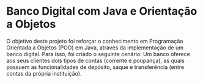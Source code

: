 # Banco Digital com Java e Orientação a Objetos

O objetivo deste projeto foi reforçar o conhecimento em Programação Orientada a Objetos (POO) em Java, através da implementação de um banco digital. Para isso, foi criado o seguinte cenário: Um banco oferece aos seus clientes dois tipos de contas (corrente e poupança), as quais possuem as funcionalidades de depósito, saque e transferência (entre contas da própria instituição).